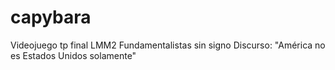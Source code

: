 # capybara
Videojuego tp final LMM2
Fundamentalistas sin signo
Discurso: "América no es Estados Unidos solamente"
